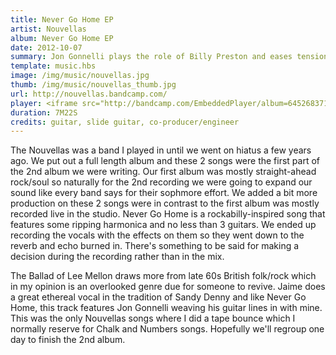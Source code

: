 ```yaml
---
title: Never Go Home EP 
artist: Nouvellas
album: Never Go Home EP
date: 2012-10-07
summary: Jon Gonnelli plays the role of Billy Preston and eases tensions within the Nouvellas by providing just the right touches on 2nd guitar.  
template: music.hbs
image: /img/music/nouvellas.jpg
thumb: /img/music/nouvellas_thumb.jpg
url: http://nouvellas.bandcamp.com/ 
player: <iframe src="http://bandcamp.com/EmbeddedPlayer/album=645268371/size=small/bgcol=333333/linkcol=ffffff/artwork=none/transparent=true/" seamless><a href="http://nouvellas.bandcamp.com/album/never-go-home-ep">Never Go Home EP by Nouvellas</a></iframe>
duration: 7M22S 
credits: guitar, slide guitar, co-producer/engineer
---
```

The Nouvellas was a band I played in until we went on hiatus a few years ago. We put out a full length album and these 2 songs were the first part of the 2nd album we were writing. Our first album was mostly straight-ahead rock/soul so naturally for the 2nd recording we were going to expand our sound like every band says for their sophmore effort. We added a bit more production on these 2 songs were in contrast to the first album was mostly recorded live in the studio. Never Go Home is a
rockabilly-inspired song that features some ripping harmonica and no less than 3 guitars. We ended up recording the vocals with the effects on them so they went down to the reverb and echo burned in. There's something to be said for making a decision during the recording rather than in the mix.

The Ballad of Lee Mellon draws more from late 60s British folk/rock which in my opinion is an overlooked genre due for someone to revive. Jaime does a great ethereal vocal in the tradition of Sandy Denny and like Never Go Home, this track features Jon Gonnelli weaving his guitar lines in with mine. This was the only Nouvellas songs where I did a tape bounce which I normally reserve for Chalk and Numbers songs. Hopefully we'll regroup one day to finish the 2nd album.
